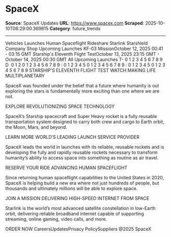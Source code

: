 # SpaceX

**Source**: SpaceX Updates
**URL**: https://www.spacex.com
**Scraped**: 2025-10-10T06:29:00.369815
**Category**: future_trends

---

Vehicles
Launches
Human Spaceflight
Rideshare
Starlink
Starshield
Company
Shop
Upcoming Launches
KF-03 MissionOctober 12, 2025 00:41 - 03:15 GMT
Starship's Eleventh Flight TestOctober 13, 2025 23:15 GMT - October 14, 2025 00:30 GMT
All Upcoming Launches
T-
0
1
2
3
4
5
6
7
8
9
D 
0
1
2
0
1
2
3
4
5
6
7
8
9
:
0
1
2
3
4
5
0
1
2
3
4
5
6
7
8
9
:
0
1
2
3
4
5
0
1
2
3
4
5
6
7
8
9
STARSHIP'S ELEVENTH FLIGHT TEST
WATCH
MAKING LIFE MULTIPLANETARY

SpaceX was founded under the belief that a future where humanity is out exploring the stars is fundamentally more exciting than one where we are not.

EXPLORE
REVOLUTIONIZING SPACE TECHNOLOGY

SpaceX’s Starship spacecraft and Super Heavy rocket is a fully reusable transportation system designed to carry both crew and cargo to Earth orbit, the Moon, Mars, and beyond.

LEARN MORE
WORLD’S LEADING LAUNCH SERVICE PROVIDER

SpaceX leads the world in launches with its reliable, reusable rockets and is developing the fully and rapidly reusable rockets necessary to transform humanity’s ability to access space into something as routine as air travel.

RESERVE YOUR RIDE
ADVANCING HUMAN SPACEFLIGHT

Since returning human spaceflight capabilities to the United States in 2020, SpaceX is helping build a new era where not just hundreds of people, but thousands and ultimately millions will be able to explore space.

JOIN A MISSION
DELIVERING HIGH-SPEED INTERNET FROM SPACE

Starlink is the world’s most advanced satellite constellation in low-Earth orbit, delivering reliable broadband internet capable of supporting streaming, online gaming, video calls, and more.

ORDER NOW
CareersUpdatesPrivacy PolicySuppliers
@2025 SpaceX
